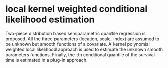 # local kernel weighted conditional likelihood estimation 
Two-piece distribution based  semiparametric quantile regression is proposed. All the three parameters (location, scale, index) are assumed to be unknown but smooth functions of a covariate. A kernel polynomial weighted local likelihood approach is used to estimate the unknown smooth parameters functions. Finally, the $\uptau$th conditional quantile of the survival time is estimated in a plug-in approach.
